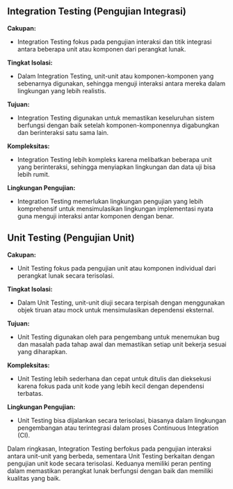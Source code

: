 ## Integration Testing (Pengujian Integrasi)

**Cakupan:**
- Integration Testing fokus pada pengujian interaksi dan titik integrasi antara beberapa unit atau komponen dari perangkat lunak.

**Tingkat Isolasi:**
- Dalam Integration Testing, unit-unit atau komponen-komponen yang sebenarnya digunakan, sehingga menguji interaksi antara mereka dalam lingkungan yang lebih realistis.

**Tujuan:**
- Integration Testing digunakan untuk memastikan keseluruhan sistem berfungsi dengan baik setelah komponen-komponennya digabungkan dan berinteraksi satu sama lain.

**Kompleksitas:**
- Integration Testing lebih kompleks karena melibatkan beberapa unit yang berinteraksi, sehingga menyiapkan lingkungan dan data uji bisa lebih rumit.

**Lingkungan Pengujian:**
- Integration Testing memerlukan lingkungan pengujian yang lebih komprehensif untuk mensimulasikan lingkungan implementasi nyata guna menguji interaksi antar komponen dengan benar.

## Unit Testing (Pengujian Unit)

**Cakupan:**
- Unit Testing fokus pada pengujian unit atau komponen individual dari perangkat lunak secara terisolasi.

**Tingkat Isolasi:**
- Dalam Unit Testing, unit-unit diuji secara terpisah dengan menggunakan objek tiruan atau mock untuk mensimulasikan dependensi eksternal.

**Tujuan:**
- Unit Testing digunakan oleh para pengembang untuk menemukan bug dan masalah pada tahap awal dan memastikan setiap unit bekerja sesuai yang diharapkan.

**Kompleksitas:**
- Unit Testing lebih sederhana dan cepat untuk ditulis dan dieksekusi karena fokus pada unit kode yang lebih kecil dengan dependensi terbatas.

**Lingkungan Pengujian:**
- Unit Testing bisa dijalankan secara terisolasi, biasanya dalam lingkungan pengembangan atau terintegrasi dalam proses Continuous Integration (CI).

Dalam ringkasan, Integration Testing berfokus pada pengujian interaksi antara unit-unit yang berbeda, sementara Unit Testing berkaitan dengan pengujian unit kode secara terisolasi. Keduanya memiliki peran penting dalam memastikan perangkat lunak berfungsi dengan baik dan memiliki kualitas yang baik.
